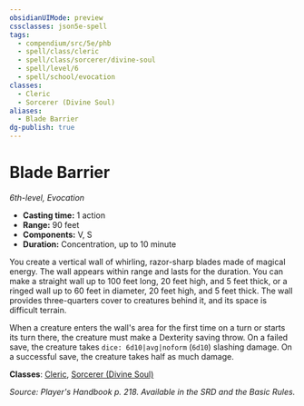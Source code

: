 ```yaml
---
obsidianUIMode: preview
cssclasses: json5e-spell
tags:
  - compendium/src/5e/phb
  - spell/class/cleric
  - spell/class/sorcerer/divine-soul
  - spell/level/6
  - spell/school/evocation
classes:
  - Cleric
  - Sorcerer (Divine Soul)
aliases:
  - Blade Barrier
dg-publish: true
---
```

# Blade Barrier
*6th-level, Evocation*  

- **Casting time:** 1 action
- **Range:** 90 feet
- **Components:** V, S
- **Duration:** Concentration, up to 10 minute

You create a vertical wall of whirling, razor-sharp blades made of magical energy. The wall appears within range and lasts for the duration. You can make a straight wall up to 100 feet long, 20 feet high, and 5 feet thick, or a ringed wall up to 60 feet in diameter, 20 feet high, and 5 feet thick. The wall provides three-quarters cover to creatures behind it, and its space is difficult terrain.

When a creature enters the wall's area for the first time on a turn or starts its turn there, the creature must make a Dexterity saving throw. On a failed save, the creature takes `dice: 6d10|avg|noform` (`6d10`) slashing damage. On a successful save, the creature takes half as much damage.

**Classes**: [Cleric](/Admin/CLI/classes/cleric.md), [Sorcerer (Divine Soul)](/Admin/CLI/classes/sorcerer-divine-soul-xge.md)

*Source: Player's Handbook p. 218. Available in the SRD and the Basic Rules.*